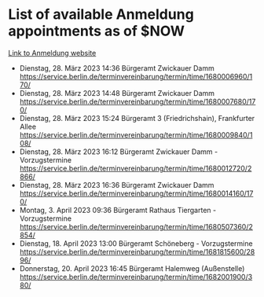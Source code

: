 # List of available Anmeldung appointments as of $NOW
[Link to Anmeldung website](https://service.berlin.de/terminvereinbarung/termin/tag.php?termin=1&anliegen[]=120686&dienstleisterlist=122210,122217,327316,122219,327312,122227,327314,122231,327346,122243,327348,122254,122252,329742,122260,329745,122262,329748,122271,327278,122273,327274,122277,327276,330436,122280,327294,122282,327290,122284,327292,122291,327270,122285,327266,122286,327264,122296,327268,150230,329760,122297,327286,122294,327284,122312,329763,122314,329775,122304,327330,122311,327334,122309,327332,317869,122281,327352,122279,329772,122283,122276,327324,122274,327326,122267,329766,122246,327318,122251,327320,122257,327322,122208,327298,122226,327300&herkunft=http%3A%2F%2Fservice.berlin.de%2Fdienstleistung%2F120686%2F)
- Dienstag, 28. März 2023 14:36 Bürgeramt Zwickauer Damm https://service.berlin.de/terminvereinbarung/termin/time/1680006960/170/
- Dienstag, 28. März 2023 14:48 Bürgeramt Zwickauer Damm https://service.berlin.de/terminvereinbarung/termin/time/1680007680/170/
- Dienstag, 28. März 2023 15:24 Bürgeramt 3 (Friedrichshain), Frankfurter Allee https://service.berlin.de/terminvereinbarung/termin/time/1680009840/108/
- Dienstag, 28. März 2023 16:12 Bürgeramt Zwickauer Damm - Vorzugstermine https://service.berlin.de/terminvereinbarung/termin/time/1680012720/2866/
- Dienstag, 28. März 2023 16:36 Bürgeramt Zwickauer Damm https://service.berlin.de/terminvereinbarung/termin/time/1680014160/170/
- Montag, 3. April 2023 09:36 Bürgeramt Rathaus Tiergarten - Vorzugstermine https://service.berlin.de/terminvereinbarung/termin/time/1680507360/2854/
- Dienstag, 18. April 2023 13:00 Bürgeramt Schöneberg - Vorzugstermine https://service.berlin.de/terminvereinbarung/termin/time/1681815600/2896/
- Donnerstag, 20. April 2023 16:45 Bürgeramt Halemweg (Außenstelle) https://service.berlin.de/terminvereinbarung/termin/time/1682001900/380/

